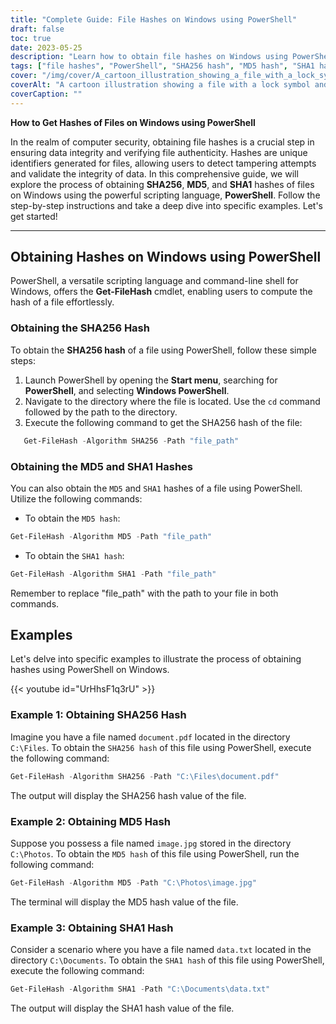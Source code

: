 ```yaml
---
title: "Complete Guide: File Hashes on Windows using PowerShell"
draft: false
toc: true
date: 2023-05-25
description: "Learn how to obtain file hashes on Windows using PowerShell, including SHA256, MD5, and SHA1, with step-by-step instructions and examples."
tags: ["file hashes", "PowerShell", "SHA256 hash", "MD5 hash", "SHA1 hash", "file integrity", "data authentication", "file verification", "hashing algorithms", "Windows operating system", "scripting language", "command-line shell", "data security", "digital forensics", "cybersecurity", "hash computation", "file tampering", "data integrity", "file authenticity", "Windows security", "file identification", "cyber defense", "file security", "data protection", "data verification", "file validation", "Windows PowerShell", "hash generation", "hash algorithms", "hash functions"]
cover: "/img/cover/A_cartoon_illustration_showing_a_file_with_a_lock_symbol.png"
coverAlt: "A cartoon illustration showing a file with a lock symbol and a magnifying glass, representing file hash verification and security."
coverCaption: ""
---
```


**How to Get Hashes of Files on Windows using PowerShell**

In the realm of computer security, obtaining file hashes is a crucial step in ensuring data integrity and verifying file authenticity. Hashes are unique identifiers generated for files, allowing users to detect tampering attempts and validate the integrity of data. In this comprehensive guide, we will explore the process of obtaining **SHA256**, **MD5**, and **SHA1** hashes of files on Windows using the powerful scripting language, **PowerShell**. Follow the step-by-step instructions and take a deep dive into specific examples. Let's get started!

______

## Obtaining Hashes on Windows using PowerShell

PowerShell, a versatile scripting language and command-line shell for Windows, offers the **Get-FileHash** cmdlet, enabling users to compute the hash of a file effortlessly.

### Obtaining the SHA256 Hash

To obtain the **SHA256 hash** of a file using PowerShell, follow these simple steps:

1. Launch PowerShell by opening the **Start menu**, searching for **PowerShell**, and selecting **Windows PowerShell**.
2. Navigate to the directory where the file is located. Use the `cd` command followed by the path to the directory.
3. Execute the following command to get the SHA256 hash of the file:
```powershell
   Get-FileHash -Algorithm SHA256 -Path "file_path"
```
### Obtaining the MD5 and SHA1 Hashes
You can also obtain the `MD5` and `SHA1` hashes of a file using PowerShell. Utilize the following commands:

- To obtain the `MD5 hash`:
  
```powershell
Get-FileHash -Algorithm MD5 -Path "file_path"
```

- To obtain the `SHA1 hash`:

```powershell
Get-FileHash -Algorithm SHA1 -Path "file_path"
```

Remember to replace "file_path" with the path to your file in both commands.

## Examples
Let's delve into specific examples to illustrate the process of obtaining hashes using PowerShell on Windows.

{{< youtube id="UrHhsF1q3rU" >}}

### Example 1: Obtaining SHA256 Hash
Imagine you have a file named `document.pdf` located in the directory `C:\Files`. To obtain the `SHA256 hash` of this file using PowerShell, execute the following command:

```powershell
Get-FileHash -Algorithm SHA256 -Path "C:\Files\document.pdf"
```

The output will display the SHA256 hash value of the file.

### Example 2: Obtaining MD5 Hash

Suppose you possess a file named `image.jpg` stored in the directory `C:\Photos`. To obtain the `MD5 hash` of this file using PowerShell, run the following command:

```powershell
Get-FileHash -Algorithm MD5 -Path "C:\Photos\image.jpg"
```

The terminal will display the MD5 hash value of the file.

### Example 3: Obtaining SHA1 Hash

Consider a scenario where you have a file named `data.txt` located in the directory `C:\Documents`. To obtain the `SHA1 hash` of this file using PowerShell, execute the following command:

```powershell
Get-FileHash -Algorithm SHA1 -Path "C:\Documents\data.txt"
```

The output will display the SHA1 hash value of the file.